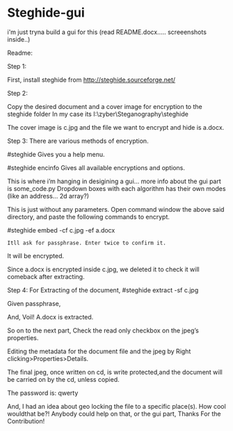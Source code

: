 # Steghide-gui
i'm just tryna build a gui for this 
(read README.docx..... screeenshots inside..)


Readme:

Step 1:

First, install steghide from http://steghide.sourceforge.net/

Step 2:

Copy the desired document and a cover image for encryption to the steghide folder 
In my case its I:\zyber\Steganography\steghide

 

The cover image is c.jpg and the file we want to encrypt and hide is a.docx.

Step 3:
There are various methods of encryption. 

#steghide
Gives you a help menu.

#steghide encinfo
Gives all available encryptions and options.


This is where i’m hanging in desigining a gui... more info about the gui part is some_code.py
Dropdown boxes with each algorithm has their own modes (like an address... 2d array?)

This is just without any parameters.
	Open command window the above said directory, and paste the following commands to encrypt.

#steghide embed -cf c.jpg -ef a.docx
 
	Itll ask for passphrase. Enter twice to confirm it.
It will be encrypted. 
 



Since a.docx is encrypted inside c.jpg, we deleted it to check it will comeback after extracting.

  
Step 4: 
	For Extracting of the document,
#steghide extract -sf c.jpg

Given passphrase, 
 


And, Voil! A.docx is extracted.



So on to the next part,
	Check the read only checkbox on the jpeg’s properties.

 

  Editing the metadata for the document file and the jpeg by Right clicking>Properties>Details.

 


The final jpeg, once written on cd, is write protected,and the document will be carried on by the cd, unless copied.

The password is: qwerty

And, I had an idea about geo locking the file to a specific place(s). How cool wouldthat be?! Anybody could help on that, or the gui part, Thanks  For the Contribution!
